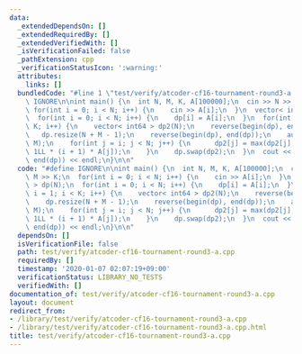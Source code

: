 ```yaml
---
data:
  _extendedDependsOn: []
  _extendedRequiredBy: []
  _extendedVerifiedWith: []
  _isVerificationFailed: false
  _pathExtension: cpp
  _verificationStatusIcon: ':warning:'
  attributes:
    links: []
  bundledCode: "#line 1 \"test/verify/atcoder-cf16-tournament-round3-a.cpp\"\n#define\
    \ IGNORE\n\nint main() {\n  int N, M, K, A[100000];\n  cin >> N >> M >> K;\n \
    \ for(int i = 0; i < N; i++) {\n    cin >> A[i];\n  }\n  vector< int64 > dp(N);\n\
    \  for(int i = 0; i < N; i++) {\n    dp[i] = A[i];\n  }\n  for(int i = 1; i <\
    \ K; i++) {\n    vector< int64 > dp2(N);\n    reverse(begin(dp), end(dp));\n \
    \   dp.resize(N + M - 1);\n    reverse(begin(dp), end(dp));\n    auto p = slide_min(dp,\
    \ M);\n    for(int j = i; j < N; j++) {\n      dp2[j] = max(dp2[j], p[j - 1] +\
    \ 1LL * (i + 1) * A[j]);\n    }\n    dp.swap(dp2);\n  }\n  cout << *max_element(begin(dp),\
    \ end(dp)) << endl;\n}\n\n"
  code: "#define IGNORE\n\nint main() {\n  int N, M, K, A[100000];\n  cin >> N >>\
    \ M >> K;\n  for(int i = 0; i < N; i++) {\n    cin >> A[i];\n  }\n  vector< int64\
    \ > dp(N);\n  for(int i = 0; i < N; i++) {\n    dp[i] = A[i];\n  }\n  for(int\
    \ i = 1; i < K; i++) {\n    vector< int64 > dp2(N);\n    reverse(begin(dp), end(dp));\n\
    \    dp.resize(N + M - 1);\n    reverse(begin(dp), end(dp));\n    auto p = slide_min(dp,\
    \ M);\n    for(int j = i; j < N; j++) {\n      dp2[j] = max(dp2[j], p[j - 1] +\
    \ 1LL * (i + 1) * A[j]);\n    }\n    dp.swap(dp2);\n  }\n  cout << *max_element(begin(dp),\
    \ end(dp)) << endl;\n}\n\n"
  dependsOn: []
  isVerificationFile: false
  path: test/verify/atcoder-cf16-tournament-round3-a.cpp
  requiredBy: []
  timestamp: '2020-01-07 02:07:19+09:00'
  verificationStatus: LIBRARY_NO_TESTS
  verifiedWith: []
documentation_of: test/verify/atcoder-cf16-tournament-round3-a.cpp
layout: document
redirect_from:
- /library/test/verify/atcoder-cf16-tournament-round3-a.cpp
- /library/test/verify/atcoder-cf16-tournament-round3-a.cpp.html
title: test/verify/atcoder-cf16-tournament-round3-a.cpp
---
```

